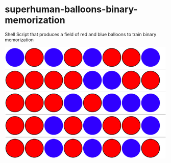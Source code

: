 # superhuman-balloons-binary-memorization
Shell Script that produces a field of red and blue balloons to train binary memorization

![](https://raw.githubusercontent.com/u1i/superhuman-balloons-binary-memorization/master/fields.png)
